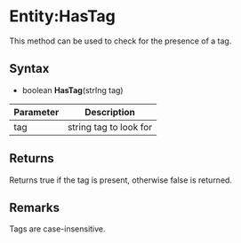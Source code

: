 # Entity:HasTag

This method can be used to check for the presence of a tag.

## Syntax

- boolean **HasTag**(strIng tag)

| Parameter | Description |
|---|---|
| tag | string tag to look for |

## Returns

Returns true if the tag is present, otherwise false is returned.

## Remarks

Tags are case-insensitive.
